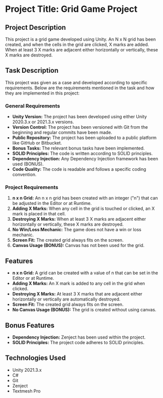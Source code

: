 # Project Title: Grid Game Project

## Project Description
This project is a grid game developed using Unity. An N x N grid has been created, and when the cells in the grid are clicked, X marks are added. When at least 3 X marks are adjacent either horizontally or vertically, these X marks are destroyed.

## Task Description
This project was given as a case and developed according to specific requirements. Below are the requirements mentioned in the task and how they are implemented in this project:

### General Requirements
- **Unity Version:** The project has been developed using either Unity 2020.3.x or 2021.3.x versions.
- **Version Control:** The project has been versioned with Git from the beginning and regular commits have been made.
- **Public Repository:** The project has been uploaded to a public platform like GitHub or Bitbucket.
- **Bonus Tasks:** The relevant bonus tasks have been implemented.
- **SOLID Principles:** The code is written according to SOLID principles.
- **Dependency Injection:** Any Dependency Injection framework has been used (BONUS).
- **Code Quality:** The code is readable and follows a specific coding convention.

### Project Requirements
1. **n x n Grid:** An n x n grid has been created with an integer ("n") that can be adjusted in the Editor or at Runtime.
2. **Adding X Marks:** When any cell in the grid is touched or clicked, an X mark is placed in that cell.
3. **Destroying X Marks:** When at least 3 X marks are adjacent either horizontally or vertically, these X marks are destroyed.
4. **No Win/Loss Mechanic:** The game does not have a win or loss mechanic.
5. **Screen Fit:** The created grid always fits on the screen.
6. **Canvas Usage (BONUS):** Canvas has not been used for the grid.

## Features
- **n x n Grid:** A grid can be created with a value of n that can be set in the Editor or at Runtime.
- **Adding X Marks:** An X mark is added to any cell in the grid when clicked.
- **Destroying X Marks:** At least 3 X marks that are adjacent either horizontally or vertically are automatically destroyed.
- **Screen Fit:** The created grid always fits on the screen.
- **No Canvas Usage (BONUS):** The grid is created without using canvas.

## Bonus Features
- **Dependency Injection:** Zenject has been used within the project.
- **SOLID Principles:** The project code adheres to SOLID principles.

## Technologies Used
- Unity 2021.3.x
- C#
- Git
- Zenject
- Textmesh Pro
